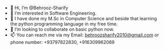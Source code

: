 - 👋 Hi, I’m @Behrooz-Sharify
- 👀 I’m interested in Software Engineering. 
- 🌱 I have done my M.Sc in Computer Science and beside that learning the python programming language in my free time.
- 💞️ I’m looking to collaborate on basic python now.
- 📫 You can reach me via my Email: behroozsharify2010@gmail.com or phone number: +93797822830, +916309962069

<!---
Behrooz-Sharify/Behrooz-Sharify is a ✨ special ✨ repository because its `README.md` (this file) appears on your GitHub profile.
You can click the Preview link to take a look at your changes.
--->
